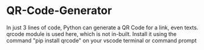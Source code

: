# QR-Code-Generator

In just 3 lines of code, Python can generate a QR Code for a link, even texts.
qrcode module is used here, which is not in-built. Install it using the command "pip install qrcode" on your vscode terminal or command prompt
